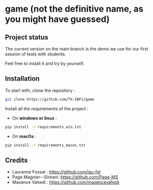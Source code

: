 # game (not the definitive name, as you might have guessed)

## Project status

The current version on the main branch is the demo we use for our first session of tests with students.

Feel free to install it and try by yourself.

## Installation

To start with, clone the repository :

```bash
git clone https://github.com/TX-INF1/game
```


Install all the requirements of the project :

- On **windows or linux** :

```bash 
pip install -r requirements_win.txt
```

- On **macOs** :

```bash 
pip install -r requirements_macos.txt
```

## Credits

- Lauranne Fossat : https://github.com/lau-fst
- Page Magnier--Slimani :https://github.com/Page-MS
- Maxence Vahedi : https://github.com/maxencevahedi
